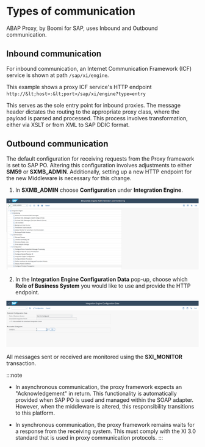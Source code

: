 # Types of communication

<head>
  <meta name="guidename" content="Boomi for SAP"/>
  <meta name="context" content="GUID-957a34cd-1b68-45f1-a428-b139b761b30e"/>
</head>

ABAP Proxy, by Boomi for SAP, uses Inbound and Outbound communication.

## Inbound communication

For inbound communication, an Internet Communication Framework (ICF) service is shown at path `/sap/xi/engine`.

  This example shows a proxy ICF service's HTTP endpoint `http://&lt;host>:&lt;port>/sap/xi/engine?type=entry`

This serves as the sole entry point for inbound proxies. The message header dictates the routing to the appropriate proxy class, where the payload is parsed and processed. This process involves transformation, either via XSLT or from XML to SAP DDIC format.

## Outbound communication

The default configuration for receiving requests from the Proxy framework is set to SAP PO. Altering this configuration involves adjustments to either **SM59** or **SXMB_ADMIN**. Additionally, setting up a new HTTP endpoint for the new Middleware is necessary for this change.

1. In **SXMB_ADMIN** choose **Configuration** under **Integration Engine**.

![SXMB_ADMIN](../Boomi_for_SAP/Images/img-sap_sxmb_adm.png)

2. In the **Integration Engine Configuration Data** pop-up, choose which **Role of Business System** you would like to use and provide the HTTP endpoint. 

![Integration_engine_configuration](../Boomi_for_SAP/Images/img-sap_int_eng_config.png)

All messages sent or received are monitored using the **SXI_MONITOR** transaction.

:::note
- In asynchronous communication, the proxy framework expects an "Acknowledgement" in return. This functionality is automatically provided when SAP PO is used and managed within the SOAP adapter. However, when the middleware is altered, this responsibility transitions to this platform.

- In synchronous communication, the proxy framework remains waits for a response from the receiving system. This must comply with the XI 3.0 standard that is used in proxy communication protocols.
::: 